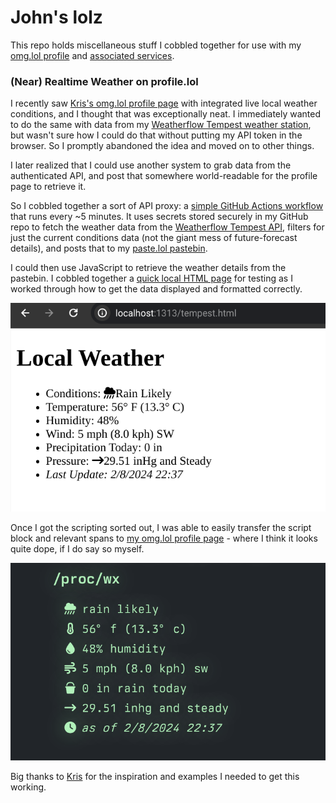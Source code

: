 # John's lolz

This repo holds miscellaneous stuff I cobbled together for use with my [omg.lol profile](https://jbowdre.lol) and [associated services](https://home.omg.lol/referred-by/jbowdre).

### (Near) Realtime Weather on profile.lol
I recently saw [Kris's omg.lol profile page](https://kris.omg.lol) with integrated live local weather conditions, and I thought that was exceptionally neat. I immediately wanted to do the same with data from my [Weatherflow Tempest weather station](https://shop.weatherflow.com/products/tempest), but wasn't sure how I could do that without putting my API token in the browser. So I promptly abandoned the idea and moved on to other things.

I later realized that I could use another system to grab data from the authenticated API, and post that somewhere world-readable for the profile page to retrieve it.

So I cobbled together a sort of API proxy: a [simple GitHub Actions workflow](.github/workflows/tempest.yml) that runs every ~5 minutes. It uses secrets stored securely in my GitHub repo to fetch the weather data from the [Weatherflow Tempest API](https://weatherflow.github.io/Tempest/api/), filters for just the current conditions data (not the giant mess of future-forecast details), and posts that to my [paste.lol pastebin](https://paste.jbowdre.lol/tempest.json).

I could then use JavaScript to retrieve the weather details from the pastebin. I cobbled together a [quick local HTML page](tempest.html) for testing as I worked through how to get the data displayed and formatted correctly.

![Plain, unstyled weather test page](assets/weather-plain.png)

Once I got the scripting sorted out, I was able to easily transfer the script block and relevant spans to [my omg.lol profile page](https://jbowdre.lol) - where I think it looks quite dope, if I do say so myself.

![Groovy styled weather displayed on my profile page](assets/weather-styled.png)

Big thanks to [Kris](https://kris.omg.lol) for the inspiration and examples I needed to get this working.